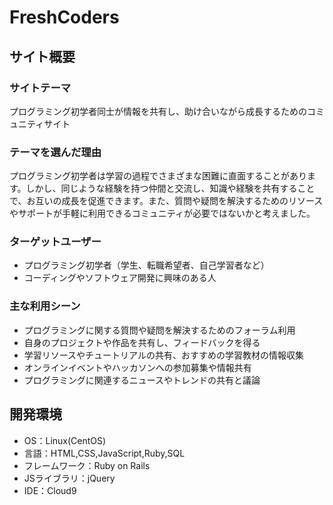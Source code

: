 # FreshCoders

## サイト概要
### サイトテーマ
プログラミング初学者同士が情報を共有し、助け合いながら成長するためのコミュニティサイト

### テーマを選んだ理由
プログラミング初学者は学習の過程でさまざまな困難に直面することがあります。しかし、同じような経験を持つ仲間と交流し、知識や経験を共有することで、お互いの成長を促進できます。また、質問や疑問を解決するためのリソースやサポートが手軽に利用できるコミュニティが必要ではないかと考えました。

### ターゲットユーザー
- プログラミング初学者（学生、転職希望者、自己学習者など）
- コーディングやソフトウェア開発に興味のある人

### 主な利用シーン
- プログラミングに関する質問や疑問を解決するためのフォーラム利用
- 自身のプロジェクトや作品を共有し、フィードバックを得る
- 学習リソースやチュートリアルの共有、おすすめの学習教材の情報収集
- オンラインイベントやハッカソンへの参加募集や情報共有
- プログラミングに関連するニュースやトレンドの共有と議論

## 開発環境
- OS：Linux(CentOS)
- 言語：HTML,CSS,JavaScript,Ruby,SQL
- フレームワーク：Ruby on Rails
- JSライブラリ：jQuery
- IDE：Cloud9
